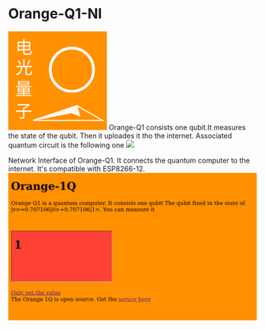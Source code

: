 # Orange-Q1-NI
<img src="https://github.com/PhotonicQuantumComputing/Orange-Q1/raw/main/logo.png" width="200" height="200">
Orange-Q1 consists one qubit.It measures the state of the qubit. Then it uploades it tho the internet. Associated quantum circuit is the following one

<img src="https://github.com/PhotonicQuantumComputing/Orange-Q1-NI/raw/main/schema.png">

Network Interface of Orange-Q1. It connects the quantum computer to the internet. It's compatible with ESP8266-12.
<img src="https://github.com/PhotonicQuantumComputing/Orange-Q1/raw/main/Screenshot%20from%202021-07-22%2000-29-21.png"></img>
